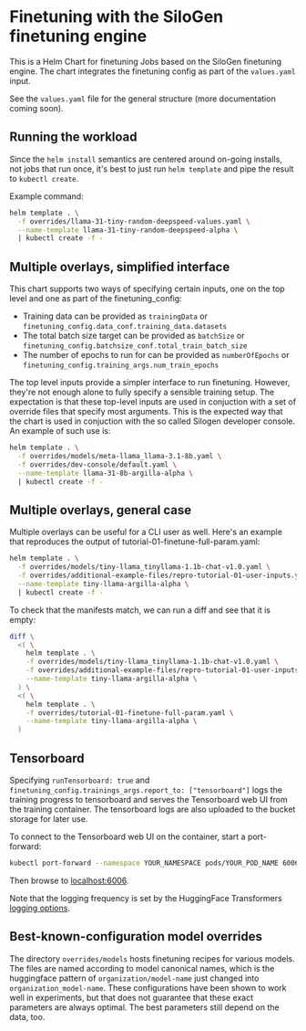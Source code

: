 # Finetuning with the SiloGen finetuning engine

This is a Helm Chart for finetuning Jobs based on the SiloGen finetuning engine.
The chart integrates the finetuning config as part of the `values.yaml` input.

See the `values.yaml` file for the general structure (more documentation coming soon).

## Running the workload
Since the `helm install` semantics are centered around on-going installs, not jobs that run once,
it's best to just run `helm template` and pipe the result to `kubectl create`.

Example command:
```bash
helm template . \
  -f overrides/llama-31-tiny-random-deepspeed-values.yaml \
  --name-template llama-31-tiny-random-deepspeed-alpha \
  | kubectl create -f -
```

## Multiple overlays, simplified interface

This chart supports two ways of specifying certain inputs, one on the top level and one as part of the finetuning_config:
- Training data can be provided as `trainingData` or `finetuning_config.data_conf.training_data.datasets`
- The total batch size target can be provided as `batchSize` or `finetuning_config.batchsize_conf.total_train_batch_size`
- The number of epochs to run for can be provided as `numberOfEpochs` or `finetuning_config.training_args.num_train_epochs`

The top level inputs provide a simpler interface to run finetuning. However, they're not enough alone to fully specify a sensible training setup.
The expectation is that these top-level inputs are used in conjuction with a set of override files that specify most arguments. This is the expected
way that the chart is used in conjuction with the so called Silogen developer console.
An example of such use is:
```bash
helm template . \
  -f overrides/models/meta-llama_llama-3.1-8b.yaml \
  -f overrides/dev-console/default.yaml \
  --name-template llama-31-8b-argilla-alpha \
  | kubectl create -f -
```


## Multiple overlays, general case
Multiple overlays can be useful for a CLI user as well.
Here's an example that reproduces the output of tutorial-01-finetune-full-param.yaml:
```bash
helm template . \
  -f overrides/models/tiny-llama_tinyllama-1.1b-chat-v1.0.yaml \
  -f overrides/additional-example-files/repro-tutorial-01-user-inputs.yaml \
  --name-template tiny-llama-argilla-alpha \
  | kubectl create -f -
```
To check that the manifests match, we can run a diff and see that it is empty:
```bash
diff \
  <( \
    helm template . \
    -f overrides/models/tiny-llama_tinyllama-1.1b-chat-v1.0.yaml \
    -f overrides/additional-example-files/repro-tutorial-01-user-inputs.yaml \
    --name-template tiny-llama-argilla-alpha \
  ) \
  <( \
    helm template . \
    -f overrides/tutorial-01-finetune-full-param.yaml \
    --name-template tiny-llama-argilla-alpha \
  )
```

## Tensorboard
Specifying `runTensorboard: true` and `finetuning_config.trainings_args.report_to: ["tensorboard"]` logs the training progress to tensorboard and serves the Tensorboard web UI from the training container.
The tensorboard logs are also uploaded to the bucket storage for later use.

To connect to the Tensorboard web UI on the container, start a port-forward:
```bash
kubectl port-forward --namespace YOUR_NAMESPACE pods/YOUR_POD_NAME 6006:6006
```
Then browse to [localhost:6006](localhost:6006).

Note that the logging frequency is set by the HuggingFace Transformers [logging options](https://huggingface.co/docs/transformers/main/en/main_classes/trainer#transformers.TrainingArguments.logging_strategy).

## Best-known-configuration model overrides

The directory `overrides/models` hosts finetuning recipes for various models. The files are named according to model canonical names, which is the huggingface pattern of `organization/model-name` just changed into `organization_model-name`. These configurations have been shown to work well in experiments, but that does not guarantee that these exact parameters are always optimal. The best parameters still depend on the data, too.
